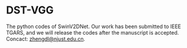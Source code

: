 # DST-VGG
The python codes of SwinV2DNet. Our work has been submitted to IEEE TGARS, and we will release the codes after the manuscript is accepted. Concact: zhengdl@njust.edu.cn.
